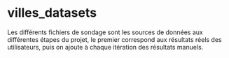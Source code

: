 # villes_datasets

Les différents fichiers de sondage sont les sources de données aux différentes étapes du projet, le premier correspond aux résultats réels des utilisateurs, puis on ajoute à chaque itération des résultats manuels.



